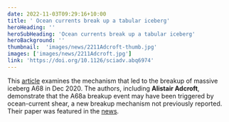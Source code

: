 ```yaml
---
date: 2022-11-03T09:29:16+10:00
title: ' Ocean currents break up a tabular iceberg'
heroHeading: ''
heroSubHeading: 'Ocean currents break up a tabular iceberg'
heroBackground: ''
thumbnail:  'images/news/2211Adcroft-thumb.jpg'
images: ['images/news/2211Adcroft.jpg']
link: 'https://doi.org/10.1126/sciadv.abq6974' 
---
```


This [article](https://doi.org/10.1126/sciadv.abq6974) examines the mechanism that led to the breakup of massive iceberg A68 in Dec 2020. The authors, including **Alistair Adcroft**, demonstrate that the A68a breakup event may have been triggered by ocean-current shear, a new breakup mechanism not previously reported. Their paper was featured in the [news](https://www.livescience.com/iceberg-fracture-currents-southern-ocean).